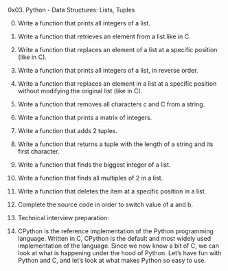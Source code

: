 0x03. Python - Data Structures: Lists, Tuples

0. Write a function that prints all integers of a list.

1. Write a function that retrieves an element from a list like in C.

2. Write a function that replaces an element of a list at a specific position (like in C).

3. Write a function that prints all integers of a list, in reverse order.

4. Write a function that replaces an element in a list at a specific position without modifying the original list (like in C).

5. Write a function that removes all characters c and C from a string.

6. Write a function that prints a matrix of integers.

7. Write a function that adds 2 tuples.

8. Write a function that returns a tuple with the length of a string and its first character.

9. Write a function that finds the biggest integer of a list.

10. Write a function that finds all multiples of 2 in a list.

11. Write a function that deletes the item at a specific position in a list.

12. Complete the source code in order to switch value of a and b.

13. Technical interview preparation:

14. CPython is the reference implementation of the Python programming language. Written in C, CPython is the default and most widely used implementation of the language.
Since we now know a bit of C, we can look at what is happening under the hood of Python. Let’s have fun with Python and C, and let’s look at what makes Python so easy to use.

